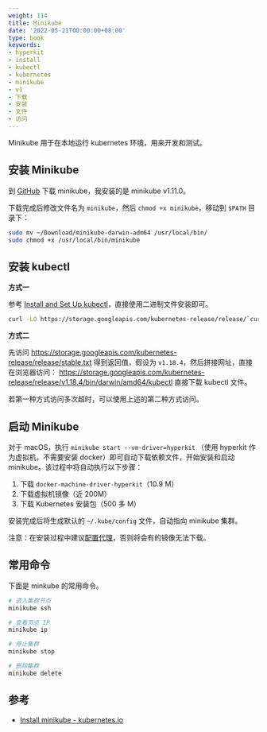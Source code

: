 ```yaml
---
weight: 114
title: Minikube
date: '2022-05-21T00:00:00+08:00'
type: book
keywords:
- hyperkit
- install
- kubectl
- kubernetes
- minikube
- v1
- 下载
- 安装
- 文件
- 访问
---
```

Minikube 用于在本地运行 kubernetes 环境，用来开发和测试。

## 安装 Minikube

到 [GitHub](https://github.com/kubernetes/minikube/releases) 下载 minikube，我安装的是 minikube v1.11.0。

下载完成后修改文件名为 `minikube`，然后 `chmod +x minikube`，移动到 `$PATH` 目录下：

```bash
sudo mv ~/Download/minikube-darwin-adm64 /usr/local/bin/
sudo chmod +x /usr/local/bin/minikube
```

## 安装 kubectl

**方式一**

参考 [Install and Set Up kubectl](https://kubernetes.io/docs/tasks/tools/install-kubectl/)，直接使用二进制文件安装即可。

```bash
curl -LO https://storage.googleapis.com/kubernetes-release/release/`curl -s https://storage.googleapis.com/kubernetes-release/release/stable.txt`/bin/darwin/amd64/kubectl
```

**方式二**

先访问 <https://storage.googleapis.com/kubernetes-release/release/stable.txt>
得到返回值，假设为 `v1.18.4`，然后拼接网址，直接在浏览器访问：
<https://storage.googleapis.com/kubernetes-release/release/v1.18.4/bin/darwin/amd64/kubectl> 直接下载 kubectl 文件。

若第一种方式访问多次超时，可以使用上述的第二种方式访问。

## 启动 Minikube

对于 macOS，执行 `minikube start --vm-driver=hyperkit` （使用 hyperkit 作为虚拟机，不需要安装 docker）即可自动下载依赖文件，开始安装和启动 minikube。该过程中将自动执行以下步骤：

1. 下载 `docker-machine-driver-hyperkit`（10.9 M）
1. 下载虚拟机镜像（近 200M）
1. 下载 Kubernetes 安装包（500 多 M）

安装完成后将生成默认的 `~/.kube/config` 文件，自动指向 minikube 集群。

注意：在安装过程中建议[配置代理](https://minikube.sigs.k8s.io/docs/handbook/vpn_and_proxy/)，否则将会有的镜像无法下载。

## 常用命令

下面是 minkube 的常用命令。

```bash
# 进入集群节点
minikube ssh

# 查看节点 IP
minikube ip

# 停止集群
minikube stop

# 删除集群
minikube delete
```

## 参考

- [Install minikube - kubernetes.io](https://kubernetes.io/docs/tasks/tools/install-minikube/)
